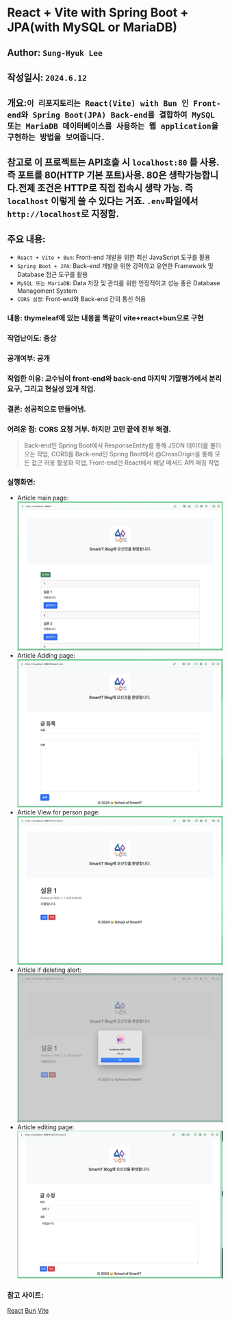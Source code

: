 # React + Vite with Spring Boot + JPA(with MySQL or MariaDB)

## Author: `Sung-Hyuk Lee`

## 작성일시: `2024.6.12`

## 개요:`이 리포지토리는 React(Vite) with Bun 인 Front-end와 Spring Boot(JPA) Back-end를 결합하여 MySQL 또는 MariaDB 데이터베이스를 사용하는 웹 application을 구현하는 방법을 보여줍니다.`

## 참고로 이 프로젝트는 API호출 시 `localhost:80` 를 사용. 즉 포트를 80(HTTP 기본 포트)사용. 80은 생략가능합니다.전제 조건은 HTTP로 직접 접속시 생략 가능. 즉 `localhost` 이렇게 쓸 수 있다는 거죠. `.env`파일에서 `http://localhost`로 지정함.

## 주요 내용:

- `React + Vite + Bun`: Front-end 개발을 위한 최신 JavaScript 도구를 활용
- `Spring Boot + JPA`: Back-end 개발을 위한 강력하고 유연한 Framework 및 Database 접근 도구를 활용
- `MySQL 또는 MariaDB`: Data 저장 및 관리를 위한 안정적이고 성능 좋은 Database Management System
- `CORS 설정`: Front-end와 Back-end 간의 통신 허용

### 내용: thymeleaf에 있는 내용을 똑같이 vite+react+bun으로 구현

### 작업난이도: 중상

### 공개여부: 공개

### 작업한 이유: 교수님이 front-end와 back-end 마지막 기말평가에서 분리요구, 그리고 현실성 있게 작업.

### 결론: 성공적으로 만들어냄.

### 어려운 점: CORS 요청 거부. 하지만 고민 끝에 전부 해결.

> Back-end인 Spring Boot에서 ResponseEntity를 통해 JSON 데이터를 불러오는 작업, CORS를 Back-end인 Spring Boot에서 @CrossOrigin을 통해 모든 접근 허용 활성화 작업, Front-end인 React에서 해당 메서드 API 매칭 작업

### 실행화면:

- Article main page:
  ![alt text](image.png)
- Article Adding page:
  ![alt text](image-1.png)
- Article View for person page:
  ![alt text](image-2.png)
- Article if deleting alert:
  ![alt text](image-3.png)
- Article editing page:
  ![alt text](image-4.png)

### 참고 사이트:

<a href="https://react.dev/">React</a>
<a href="https://bun.sh/">Bun</a>
<a href="https://vitejs.dev/">Vite</a>
